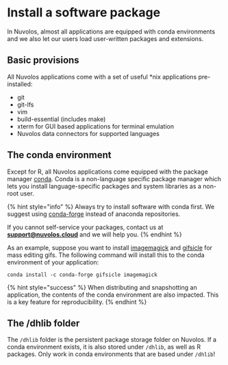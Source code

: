 # Install a software package

In Nuvolos, almost all applications are equipped with conda environments and we also let our users load user-written packages and extensions.

## Basic provisions

All Nuvolos applications come with a set of useful \*nix applications pre-installed:

* git
* git-lfs
* vim
* build-essential \(includes make\)
* xterm for GUI based applications for terminal emulation
* Nuvolos data connectors for supported languages

## The conda environment

Except for R, all Nuvolos applications come equipped with the package manager [conda](https://docs.conda.io/en/latest/). Conda is a non-language specific package manager which lets you install language-specific packages and system libraries as a non-root user.

{% hint style="info" %}
Always try to install software with conda first. We suggest using [conda-forge](https://conda-forge.org/docs/user/introduction.html) instead of anaconda repositories.

If you cannot self-service your packages, contact us at [**support@nuvolos.cloud**](mailto:support@nuvolos.cloud) and we will help you.
{% endhint %}

As an example, suppose you want to install [imagemagick](https://anaconda.org/conda-forge/imagemagick) and [gifsicle](https://anaconda.org/conda-forge/gifsicle) for mass editing gifs. The following command will install this to the conda environment of your application:

```text
conda install -c conda-forge gifsicle imagemagick
```

{% hint style="success" %}
When distributing and snapshotting an application, the contents of the conda environment are also impacted. This is a key feature for reproducibility.
{% endhint %}

## The /dhlib folder

The `/dhlib` folder is the persistent package storage folder on Nuvolos. If a conda environment exists, it is also stored under `/dhlib`, as well as R packages. Only work in conda environments that are based under `/dhlib`!



